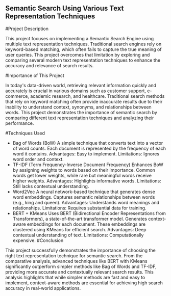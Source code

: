 ## Semantic Search Using Various Text Representation Techniques

#Project Description

This project focuses on implementing a Semantic Search Engine using multiple text representation techniques. Traditional search engines rely on keyword-based matching, which often fails to capture the true meaning of user queries. This project overcomes that limitation by exploring and comparing several modern text representation techniques to enhance the accuracy and relevance of search results.


#Importance of This Project

In today's data-driven world, retrieving relevant information quickly and accurately is crucial in various domains such as customer support, e-commerce, academic research, and healthcare. Traditional search methods that rely on keyword matching often provide inaccurate results due to their inability to understand context, synonyms, and relationships between words. This project demonstrates the importance of semantic search by comparing different text representation techniques and analyzing their performance.

#Techniques Used

- Bag of Words (BoW)
A simple technique that converts text into a vector of word counts.
Each document is represented by the frequency of each word it contains.
Advantages: Easy to implement.
Limitations: Ignores word order and context.
- TF-IDF (Term Frequency-Inverse Document Frequency)
Enhances BoW by assigning weights to words based on their importance.
Common words get lower weights, while rare but meaningful words receive higher weights.
Advantages: Highlights informative words.
Limitations: Still lacks contextual understanding.
- Word2Vec
A neural network-based technique that generates dense word embeddings.
Captures semantic relationships between words (e.g., king and queen).
Advantages: Understands word meanings and relationships.
Limitations: Requires substantial data for training.
- BERT + KMeans
Uses BERT (Bidirectional Encoder Representations from Transformers), a state-of-the-art transformer model.
Generates context-aware embeddings for each document.
These embeddings are clustered using KMeans for efficient search.
Advantages: Deep contextual understanding of text.
Limitations: Computationally expensive.
#Conclusion

This project successfully demonstrates the importance of choosing the right text representation technique for semantic search. From the comparative analysis, advanced techniques like BERT with KMeans significantly outperform simpler methods like Bag of Words and TF-IDF, providing more accurate and contextually relevant search results. This analysis highlights that while simpler methods are fast and easy to implement, context-aware methods are essential for achieving high search accuracy in real-world applications.
